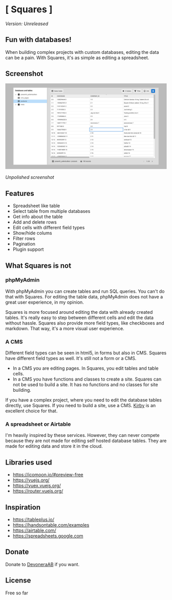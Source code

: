 # [ Squares ]

*Version: Unreleased*

## Fun with databases!

When building complex projects with custom databases, editing the data can be a pain. With Squares, it's as simple as editing a spreadsheet.

## Screenshot

![Screenshot](screenshot2.png)

*Unpolished screenshot*

## Features

- Spreadsheet like table
- Select table from multiple databases
- Get info about the table
- Add and delete rows
- Edit cells with different field types
- Show/hide colums
- Filter rows
- Pagination
- Plugin support

## What Squares is not

### phpMyAdmin

With phpMyAdmin you can create tables and run SQL queries. You can't do that with Squares. For editing the table data, phpMyAdmin does not have a great user experience, in my opinion.

Squares is more focused around editing the data with already created tables. It's really easy to step between different cells and edit the data without hassle. Squares also provide more field types, like checkboxes and markdown. That way, it's a more visual user experience.

### A CMS

Different field types can be seen in html5, in forms but also in CMS. Squares have different field types as well. It's still not a form or a CMS.

- In a CMS you are editing pages. In Squares, you edit tables and table cells.
- In a CMS you have functions and classes to create a site. Squares can not be used to build a site. It has no functions and no classes for site building.

If you have a complex project, where you need to edit the database tables directly, use Squares. If you need to build a site, use a CMS. [Kirby](https://getkirby.com/) is an excellent choice for that.

### A spreadsheet or Airtable

I'm heavily inspired by these services. However, they can never compete because they are not made for editing self hosted database tables. They are made for editing data and store it in the cloud.

## Libraries used

- https://icomoon.io/#preview-free
- https://vuejs.org/
- https://vuex.vuejs.org/
- https://router.vuejs.org/

## Inspiration

- https://tableplus.io/
- https://handsontable.com/examples
- https://airtable.com/
- https://spreadsheets.google.com

## Donate

Donate to [DevoneraAB](https://www.paypal.me/DevoneraAB) if you want.

## License

Free so far